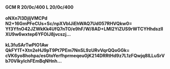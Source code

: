 #### GCM R 20/0c/400 L 20/0c/400
**oNXn7l3DjljVMCPd**<br/>**N2+16GmPFeCUs+Sc/npXVblJiEhWAQ7Ud057RHVQkw0=**<br/>**Yf3YfnO42JZWkKk4UfQ7nTO/e9hF/W/8AD+LMI2YiZUS9rWTCYHhdszIIXU9w6wxtep6YFOIJ8jvcszj...**<br/><br/>
**kL3fuSArTwPlO1Aw**<br/>**QkFY1T+Xtn2eHJ9pT9Pt7PEm7NnSL9zURvVqrQQoGGk=**<br/>**cVK6yo8hohpa/esGtoYerfhprmeqeu0jK214DRRtHd9z7L1zFQwjq8lLLuSrVb70VlkyIchFEmBqNHnh...**